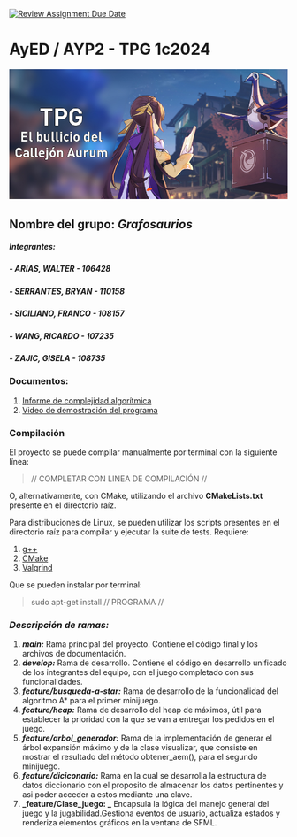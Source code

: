 [![Review Assignment Due Date](https://classroom.github.com/assets/deadline-readme-button-24ddc0f5d75046c5622901739e7c5dd533143b0c8e959d652212380cedb1ea36.svg)](https://classroom.github.com/a/POWrYz7V)
# AyED / AYP2 - TPG 1c2024

<p align="center">
   <img src="Banner.jpg" alt="TPG: El bullicio del Callejon Aurum"><br>
</p>

## Nombre del grupo: **_Grafosaurios_**

##### Integrantes:

##### - ARIAS, WALTER - 106428

##### - SERRANTES, BRYAN - 110158

##### - SICILIANO, FRANCO - 108157

##### - WANG, RICARDO - 107235

##### - ZAJIC, GISELA - 108735

### Documentos:

1. [Informe de complejidad algorítmica](https://www.enlaceaca.com/)
2. [Video de demostración del programa](https://www.enlaceaca.com/)

### Compilación

El proyecto se puede compilar manualmente por terminal con la siguiente línea:

> // COMPLETAR CON LINEA DE COMPILACIÓN //

O, alternativamente, con CMake, utilizando el archivo **CMakeLists.txt** presente en el directorio raíz.

Para distribuciones de Linux, se pueden utilizar los scripts presentes en el directorio raíz para compilar y ejecutar
la suite de tests. Requiere:

1. [g++](https://gcc.gnu.org/)
2. [CMake](https://cmake.org/)
3. [Valgrind](https://valgrind.org/)

Que se pueden instalar por terminal:

> sudo apt-get install // PROGRAMA //

### **_Descripción de ramas:_**

1. **_main:_** Rama principal del proyecto. Contiene el código final y los archivos de documentación.
2. **_develop:_** Rama de desarrollo. Contiene el código en desarrollo unificado de los integrantes del equipo, con el juego completado con sus funcionalidades.
3. **_feature/busqueda-a-star:_** Rama de desarrollo de la funcionalidad del algoritmo A* para el primer minijuego.
4. **_feature/heap:_** Rama de desarrollo del heap de máximos, útil para establecer la prioridad con la que se van a entregar los pedidos en el juego.
5. **_feature/arbol_generador:_** Rama de la implementación de generar el árbol expansión máximo  y de la clase visualizar, que consiste en mostrar el resultado del método obtener_aem(), para el segundo minijuego.
6. **_feature/diciconario:_** Rama en la cual se desarrolla la estructura de datos diccionario con el proposito de almacenar los datos pertinentes y asi poder acceder a estos mediante una clave.
7. **_feature/Clase_juego: _** Encapsula la lógica del manejo general del juego y la jugabilidad.Gestiona eventos de usuario, actualiza estados y renderiza elementos gráficos en la ventana de SFML.